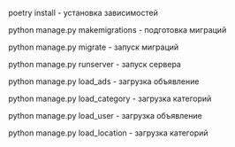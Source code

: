 
poetry install - установка зависимостей

python manage.py makemigrations - подготовка миграций

python manage.py migrate - запуск миграций

python manage.py runserver - запуск сервера

python manage.py load_ads - загрузка объявление

python manage.py load_category - загрузка категорий

python manage.py load_user - загрузка объявление

python manage.py load_location - загрузка категорий